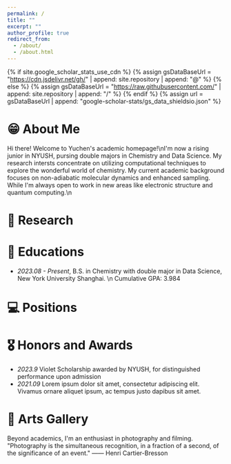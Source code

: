 ```yaml
---
permalink: /
title: ""
excerpt: ""
author_profile: true
redirect_from: 
  - /about/
  - /about.html
---
```


{% if site.google_scholar_stats_use_cdn %}
{% assign gsDataBaseUrl = "https://cdn.jsdelivr.net/gh/" | append: site.repository | append: "@" %}
{% else %}
{% assign gsDataBaseUrl = "https://raw.githubusercontent.com/" | append: site.repository | append: "/" %}
{% endif %}
{% assign url = gsDataBaseUrl | append: "google-scholar-stats/gs_data_shieldsio.json" %}

<span class='anchor' id='about-me'></span>


# 😁 About Me
Hi there! Welcome to Yuchen's academic homepage!\nI'm now a rising junior in NYUSH, pursing double majors in Chemistry and Data Science. My research intersts concentrate on utilizing computational techniques to explore the wonderful world of chemistry. My current academic background focuses on non-adiabatic molecular dynamics and enhanced sampling. While I'm always open to work in new areas like electronic structure and quantum computing.\n


# 📝 Research


# 📖 Educations
- *2023.08 - Present*, B.S. in Chemistry with double major in Data Science, New York University Shanghai. \n Cumulative GPA: 3.984 

# 💻 Positions


# 🎖 Honors and Awards
- *2023.9* Violet Scholarship awarded by NYUSH, for distinguished performance upon admission
- *2021.09* Lorem ipsum dolor sit amet, consectetur adipiscing elit. Vivamus ornare aliquet ipsum, ac tempus justo dapibus sit amet. 



# 📸 Arts Gallery
Beyond academics, I'm an enthusiast in photography and filming. 
"Photography is the simultaneous recognition, in a fraction of a second, of the significance of an event." ―― Henri Cartier-Bresson



